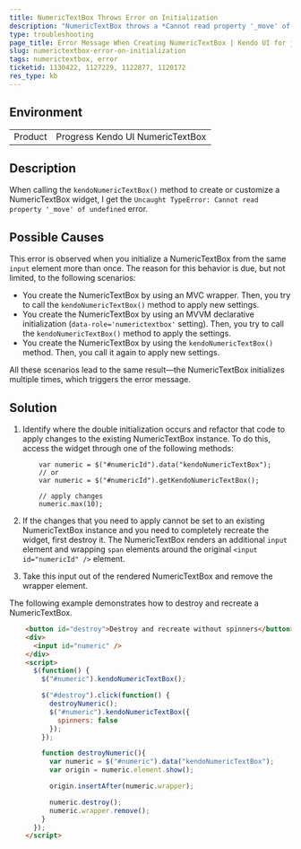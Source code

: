 ```yaml
---
title: NumericTextBox Throws Error on Initialization
description: "NumericTextBox throws а *Cannot read property '_move' of undefined* error on initialization."
type: troubleshooting
page_title: Error Message When Creating NumericTextBox | Kendo UI for jQuery
slug: numerictextbox-error-on-initialization
tags: numerictextbox, error
ticketid: 1130422, 1127229, 1122877, 1120172
res_type: kb
---
```


## Environment

<table>
 <tr>
  <td>Product</td>
  <td>Progress Kendo UI NumericTextBox</td>
 </tr>
</table>

## Description

When calling the `kendoNumericTextBox()` method to create or customize a NumericTextBox widget, I get the `Uncaught TypeError: Cannot read property '_move' of undefined` error.

## Possible Causes

This error is observed when you initialize a NumericTextBox from the same `input` element more than once. The reason for this behavior is due, but not limited, to the following scenarios:

* You create the NumericTextBox by using an MVC wrapper. Then, you try to call the `kendoNumericTextBox()` method to apply new settings.
* You create the NumericTextBox by using an MVVM declarative initialization (`data-role='numerictextbox'` setting). Then, you try to call the `kendoNumericTextBox()` method to apply the settings.
* You create the NumericTextBox by using the `kendoNumericTextBox()` method. Then, you call it again to apply new settings.

All these scenarios lead to the same result&mdash;the NumericTextBox initializes multiple times, which triggers the error message.

## Solution

1. Identify where the double initialization occurs and refactor that code to apply changes to the existing NumericTextBox instance. To do this, access the widget through one of the following methods:

    ```
        var numeric = $("#numericId").data("kendoNumericTextBox");
        // or
        var numeric = $("#numericId").getKendoNumericTextBox();

    	// apply changes
        numeric.max(10);
    ```

1. If the changes that you need to apply cannot be set to an existing NumericTextBox instance and you need to completely recreate the widget, first destroy it. The NumericTextBox renders an additional `input` element and wrapping `span` elements around the original `<input id="numericId" />` element.

1. Take this input out of the rendered NumericTextBox and remove the wrapper element.

The following example demonstrates how to destroy and recreate a NumericTextBox.

```html
    <button id="destroy">Destroy and recreate without spinners</button>
    <div>
      <input id="numeric" />
    </div>
    <script>
      $(function() {
        $("#numeric").kendoNumericTextBox();

        $("#destroy").click(function() {
          destroyNumeric();
          $("#numeric").kendoNumericTextBox({
            spinners: false
          });
        });

        function destroyNumeric(){
          var numeric = $("#numeric").data("kendoNumericTextBox");
          var origin = numeric.element.show();

          origin.insertAfter(numeric.wrapper);

          numeric.destroy();
          numeric.wrapper.remove();
        }
      });
    </script>
```
